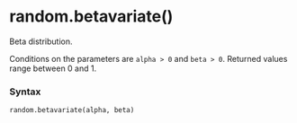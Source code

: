 # random.betavariate()

Beta distribution.

Conditions on the parameters are `alpha > 0` and `beta > 0`. Returned values range between 0 and 1.

### Syntax

```python
random.betavariate(alpha, beta)
```